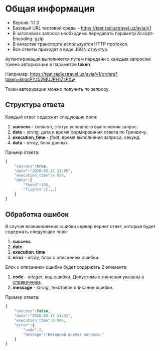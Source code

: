 Общая информация
=================

* Версия: 1.1.0
* Базовый URL тестовой среды - https://test.radiustravel.uz/avia/v1
* В заголовках запроса необходимо передавать параметр Accept-Encoding: gzip
* В качестве транспорта используется HTTP протокол.
* Все ответы приходят в виде JSON структур.

Аутентификация выполняется путем передачи с каждым запросом токена авторизации в параметре **token**.

Например: https://test.radiustravel.uz/avia/v1/orders?token=klmnPYz52MUJPH1ZsPXw

Токен авторизации можно получить по запросу.

Структура ответа
----------------

Каждый ответ содержит следующие поля:

1. **success** - *boolean*, статус успешного выполнения запрос.
2. **date** - *string*, дата и время формирования ответа по Гринвичу.
3. **execution_time** - *float*, время выполнения запроса, секунд.
4. **data** - *array*, блок данных.

Пример ответа:

```php
{
    "success":true,
    "date":"2020-03-17 11:05",
    "execution_time":4.828,
    "data":{
        "found":100,
        "flights":[...]
    }
}
```

Обработка ошибок
----------------

В случае возникновения ошибки сервер вернет ответ, который будет содержать следующие поля:

1. **success**
2. **date**
3. **execution_time**
4. **error** - *array*, блок с описанием ошибки.

Блок с описанием ошибки будет содержать 2 элемента:

1. **code** - *integer*, код ошибки. Допустимые значения указаны в [справочнике](guide.md).
2. **message** - *string*, текстовое описание ошибки.

Пример ответа:

```php
{
    "success":false,
    "date":"2020-03-17 11:31",
    "execution_time":0.086,
    "error":{
        "code":2,
        "message":"Неверный формат запроса."
    }
}
```